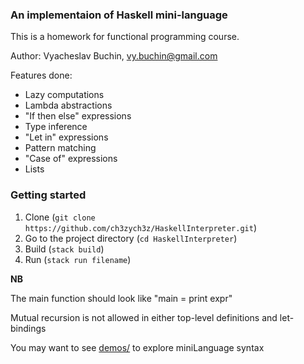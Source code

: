### An implementaion of Haskell mini-language

This is a homework for functional programming course.

Author: Vyacheslav Buchin, vy.buchin@gmail.com

Features done:

- Lazy computations
- Lambda abstractions
- "If then else" expressions
- Type inference
- "Let in" expressions
- Pattern matching
- "Case of" expressions
- Lists

### Getting started

1. Clone (`git clone https://github.com/ch3zych3z/HaskellInterpreter.git`)
2. Go to the project directory (`cd HaskellInterpreter`)
3. Build (`stack build`)
4. Run (`stack run filename`)

**NB**

The main function should look like "main = print expr"

Mutual recursion is not allowed in either top-level definitions and let-bindings

You may want to see [demos/](demos/) to explore miniLanguage syntax
